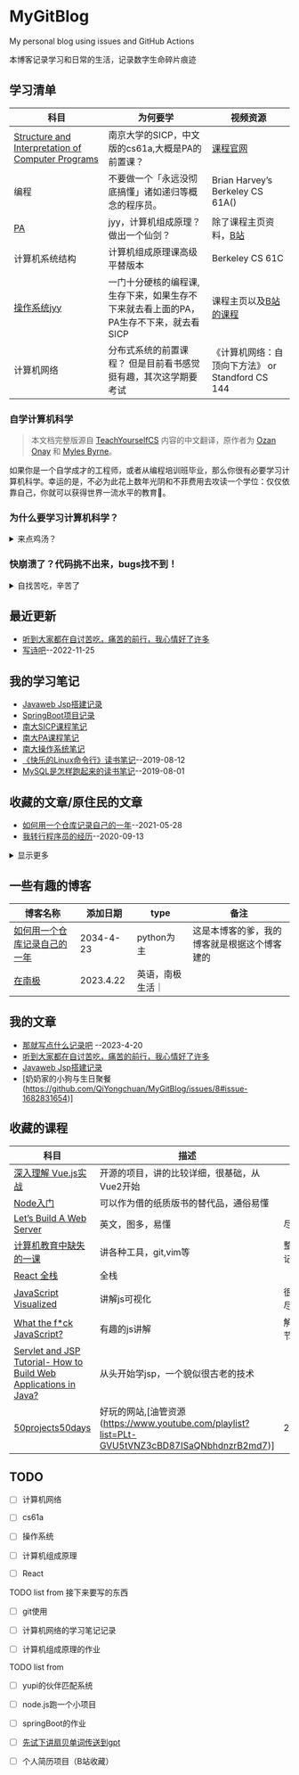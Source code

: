 # MyGitBlog

My personal blog using issues and GitHub Actions 

本博客记录学习和日常的生活，记录数字生命碎片痕迹

## 学习清单
| 科目 | 为何要学 |视频资源| 
| ---- | ---- | ---- |
| [Structure and Interpretation of Computer Programs](https://nju-sicp.bitbucket.io/2021/)| 南京大学的SICP，中文版的cs61a,大概是PA的前置课？ | [课程官网]((https://nju-sicp.bitbucket.io/2021/))  |
| 编程 | 不要做一个「永远没彻底搞懂」诸如递归等概念的程序员。 | Brian Harvey’s Berkeley CS 61A() |
| [PA](https://nju-projectn.github.io/ics-pa-gitbook/ics2022/index.html)| jyy，计算机组成原理？做出一个仙剑？|除了课程主页资料，[B站]( https://b23.tv/iVcPUSO)| 
| 计算机系统结构 | 计算机组成原理课高级平替版本 | Berkeley CS 61C |
| [操作系统jyy](http://jyywiki.cn/OS/2022/) |一门十分硬核的编程课,生存下来，如果生存不下来就去看上面的PA，PA生存不下来，就去看SICP| 课程主页以及[B站的课程]( https://b23.tv/KHzxzW5)  |
| 计算机网络 | 分布式系统的前置课程？ 但是目前看书感觉挺有趣，其次这学期要考试 | 《计算机网络：自顶向下方法》 or Standford CS 144 |

### 自学计算机科学

> 本文档完整版源自 [TeachYourselfCS](https://teachyourselfcs.com) 内容的中文翻译，原作者为 [Ozan Onay](https://twitter.com/oznova_) 和 [Myles Byrne](https://twitter.com/quackingduck)。

如果你是一个自学成才的工程师，或者从编程培训班毕业，那么你很有必要学习计算机科学。幸运的是，不必为此花上数年光阴和不菲费用去攻读一个学位：仅仅依靠自己，你就可以获得世界一流水平的教育💸。


### 为什么要学习计算机科学？

<details><summary>来点鸡汤？</summary>

软件工程师分为两种：一种充分理解了计算机科学，从而有能力应对充满挑战的创造性工作；另一种仅仅凭着对一些高级工具的熟悉而勉强应付。

这两种人都自称软件工程师，都能在职业生涯早期挣到差不多的工资。然而，随着时间流逝，第一种工程师不断成长，所做的事情将会越来越有意义且更为高薪，不论是有价值的商业工作、突破性的开源项目、技术上的领导力或者高质量的个人贡献。

> 全球短信系统每日收发约 200 亿条信息，而仅仅靠 57 名工程师，现在的 WhatsApp 每日收发 420 亿条。
>
> — Benedict Evans (@BenedictEvans) [2016 年 2 月 2 日](https://twitter.com/BenedictEvans/status/694342874729545729)

第一种工程师总是寻求深入学习计算机科学的方法，或是通过传统的方法学习，或是在职业生涯中永无止息地学习；第二种工程师
通常浮于表面，只学习某些特定的工具和技术，而不研究其底层的基本原理，仅仅在技术潮流的风向改变时学习新的技能。

如今，涌入计算机行业的人数激增，然而计算机专业的毕业生数量基本上未曾改变。第二种工程师的供过于求正在开始减少他们的工作机会，使他们无法涉足行业内更加有意义的工作。对你而言，不论正在努力成为第一种工程师，还是只想让自己的职业生涯更加安全，学习计算机科学是唯一可靠的途径。

**or just for fun!**

</details>

### 快崩溃了？代码挑不出来，bugs找不到！

<details><summary>自找苦吃，辛苦了</summary>

![image](https://user-images.githubusercontent.com/105039020/233700183-e31dbd3d-a0f3-4fd6-a9e8-9348fb1acff3.png)
![image](https://user-images.githubusercontent.com/105039020/233700927-0ca9d4b1-1e22-43fd-a041-9eb6d9cbc10c.png)
![image](https://user-images.githubusercontent.com/105039020/233701450-e324799e-a37a-4dde-ab6c-c7c253ef36e8.png)

</details>




## 最近更新
- [听到大家都在自讨苦吃，痛苦的前行，我心情好了许多](https://github.com/QiYongchuan/MyGitBlog/issues/4#issue-1678869562)
- [写诗吧](https://github.com/yihong0618/gitblog/issues/254)--2022-11-25

## 我的学习笔记

- [Javaweb Jsp搭建记录](https://github.com/QiYongchuan/MyGitBlog/issues/2#issue-1678084049)
- [SpringBoot项目记录](#)
- [南大SICP课程笔记](https://github.com/QiYongchuan/MyGitBlog/issues/5#issue-1680048715)
- [南大PA课程笔记]()
- [南大操作系统笔记]()
- [《快乐的Linux命令行》读书笔记](https://github.com/yihong0618/gitblog/issues/23)--2019-08-12
- [MySQL是怎样跑起来的读书笔记](https://github.com/yihong0618/gitblog/issues/13)--2019-08-01



## 收藏的文章/原住民的文章
- [如何用一个仓库记录自己的一年](https://github.com/yihong0618/gitblog/issues/209)--2021-05-28
- [我转行程序员的经历](https://github.com/yihong0618/gitblog/issues/186)--2020-09-13

<details><summary>显示更多</summary>

- [推荐一些我一直关注的觉得不错的和 Python 相关的独立博客](https://github.com/yihong0618/gitblog/issues/195)--2020-11-20
- [自律](https://github.com/yihong0618/gitblog/issues/32)--2019-09-11
- [关于成长](https://github.com/yihong0618/gitblog/issues/31)--2019-09-06
- [总结很重要啊](https://github.com/yihong0618/gitblog/issues/28)--2019-08-29
- [懈怠](https://github.com/yihong0618/gitblog/issues/27)--2019-08-24
- [有趣与无趣](https://github.com/yihong0618/gitblog/issues/221)--2021-10-13
</details>

## 一些有趣的博客
|博客名称 | 添加日期 | type | 备注|
| ---- | ---- | ---- | ---- |
|[如何用一个仓库记录自己的一年](https://github.com/yihong0618/gitblog/issues/209)|2034-4-23|python为主| 这是本博客的爹，我的博客就是根据这个博客建的|
|[在南极](https://brr.fyi/posts/last-flight-out)|2023.4.22|英语，南极生活｜

## 我的文章

- [那就写点什么记录吧](https://github.com/QiYongchuan/MyGitBlog/issues/1#issue-1676844335) --2023-4-20
- [听到大家都在自讨苦吃，痛苦的前行，我心情好了许多](https://github.com/QiYongchuan/MyGitBlog/issues/4#issue-1678869562)
- [Javaweb Jsp搭建记录](https://github.com/QiYongchuan/MyGitBlog/issues/2#issue-1678084049)
- [奶奶家的小狗与生日聚餐(https://github.com/QiYongchuan/MyGitBlog/issues/8#issue-1682831654)]


## 收藏的课程

| 科目 | 描述 |时间| 
| ---- | ---- | ---- |
| [深入理解 Vue.js实战](https://github.com/godbasin/vue-ebook)| 开源的项目，讲的比较详细，很基础，从Vue2开始|  |
| [Node入门](https://www.nodebeginner.org/index-zh-cn.html) |可以作为借的纸质版书的替代品，通俗易懂 |
|[Let’s Build A Web Server](https://ruslanspivak.com/lsbaws-part1/)|英文，图多，易懂| 尽快看
|[计算机教育中缺失的一课](https://missing-semester-cn.github.io/)|讲各种工具，git,vim等| 整理git笔记可参考
|[React 全栈](https://fullstackopen.com/zh/)|全栈| |
|[JavaScript Visualized](https://dev.to/lydiahallie/javascript-visualized-event-loop-3dif)| 讲解js可视化|很短，可以尽快来看 |
|[What the f*ck JavaScript?](https://github.com/denysdovhan/wtfjs/blob/master/README-zh-cn.md)|有趣的js讲解| 解决一些细节问题|
|[Servlet and JSP Tutorial- How to Build Web Applications in Java?](https://www.edureka.co/blog/servlet-and-jsp-tutorial/)|从头开始学jsp，一个貌似很古老的技术 | |
|[50projects50days](https://github.com/bradtraversy/50projects50days)|好玩的网站,[油管资源(https://www.youtube.com/playlist?list=PLt-GVU5tVNZ3cBD87ISaQNbhdnzrB2md7)] |2023.4.25|




## TODO
 
- [ ] 计算机网络
- [ ] cs61a
- [ ] 操作系统
- [ ] 计算机组成原理
- [ ] React


TODO list from 接下来要写的东西
- [ ] git使用
- [ ] 计算机网络的学习笔记记录
- [ ] 计算机组成原理的作业



TODO list from
- [ ] yupi的伙伴匹配系统
- [ ] node.js跑一个小项目
- [ ] springBoot的作业
- [ ] [先试下讲扇贝单词传送到gpt](
https://mobile.twitter.com/yihong0618/status/1649433890032082944)
- [ ] 个人简历项目（B站收藏）


